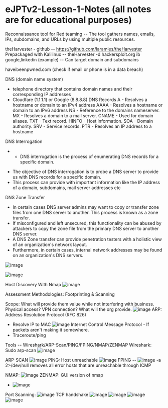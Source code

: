 # eJPTv2-Lesson-1-Notes (all notes are for educational purposes)

Reconnaissance tool for Red teaming -- The tool gathers names, emails, IPs, subdomains, and URLs by using
multiple public resources.

theHarvester - github -- https://github.com/laramies/theHarvester
  Prepackaged with Kalilinux -- theHarvester -d hackersploit.org ib google,linkedin (example)
-- Can target domain and subdomains

haveibeenpwned.com (check if email or phone is in a data breach)

DNS (domain name system)
 - telephone directory that contains domain names and their corresponding IP addresses
 - Cloudfare (1.1.1.1) or Google (8.8.8.8)
DNS Records
 A - Resolves a hostname or domain to an IPv4 address
 AAAA - Resolves a hostname or domain to an IPv6 address
 NS - Reference to the domains nameserver.
 MX - Resolves a domain to a mail server.
 CNAME - Used for domain aliases.
 TXT - Text record.
 HINFO - Host information.
 SOA - Domain authority.
 SRV - Service records.
 PTR - Resolves an IP address to a hostname
 
 DNS Interrogation
 - + DNS interrogation is the process of enumerating DNS records for 
a specific domain.
+ The objective of DNS interrogation is to probe a DNS server to 
provide us with DNS records for a specific domain.
+ This process can provide with important information like the IP 
address of a domain, subdomains, mail server addresses etc

DNS Zone Transfer
+ In certain cases DNS server admins may want to copy or transfer 
zone files from one DNS server to another. This process is known 
as a zone transfer.
+ If misconfigured and left unsecured, this functionality can be 
abused by attackers to copy the zone file from the primary DNS 
server to another DNS server.
+ A DNS Zone transfer can provide penetration testers with a 
holistic view of an organization's network layout.
+ Furthermore, in certain cases, internal network addresses may be 
found on an organization's DNS servers.

![image](https://user-images.githubusercontent.com/90716060/227407156-36e7bbda-7f2f-4b3f-8eb7-a8bb699dcca4.png)

![image](https://user-images.githubusercontent.com/90716060/227407223-04891c62-031f-42ea-8666-105dbf322d2a.png)

Host Discovery With Nmap
![image](https://user-images.githubusercontent.com/90716060/227408103-2ee62a0e-4bd4-444c-9262-bbde0a4e5cc2.png)

Assessment Methodologies: Footprinting & Scanning

Scope: What will provide them value while not interfering with business. Physical access? VPN connection? What will the org provide. 
![image](https://user-images.githubusercontent.com/90716060/228408924-e916bf46-dd4a-447a-a491-ed0f2b13a278.png)
ARP: Address Resolution Protocol (RFC 826)
+ Resolve IP to MAC 
![image](https://user-images.githubusercontent.com/90716060/228409248-f08858b5-d1d6-4c1d-8d20-9f936b032f06.png)
Internet Control Message Protocol - If packets aren't making it somewhere. 
+ Traceroute/ping

Tools -- Wireshark/ARP-Scan/PING/FPING/NMAP/ZENMAP
Wireshark: Sudo arp-scan ![image](https://user-images.githubusercontent.com/90716060/228410226-09694db8-1fb4-4093-a242-4f316e250941.png)

ARP-SCAN
![image](https://user-images.githubusercontent.com/90716060/228410322-931f56b9-48c0-4138-af06-0b1f5bb5579c.png)
PING: Host unreachable ![image](https://user-images.githubusercontent.com/90716060/228410607-4e996b57-b44d-4144-a2dd-87e7036cf277.png)
FPING -- ![image](https://user-images.githubusercontent.com/90716060/228410775-d6c5f2fa-1c32-4775-8c06-5bdc940ab14a.png)
-a 2>/dev/null removes all error hosts that are unreachable through ICMP

NMAP: ![image](https://user-images.githubusercontent.com/90716060/228411204-90307775-fd93-4da9-9ed8-b28872eaec31.png)
ZENMAP: GUI version of nmap
+ ![image](https://user-images.githubusercontent.com/90716060/228411562-b6f113f9-c597-4b85-800a-466950a15cfc.png)

Port Scanning:
![image](https://user-images.githubusercontent.com/90716060/228412005-87fda04f-b374-4fdb-b8e3-4e3ace3646f8.png)
TCP handshake
![image](https://user-images.githubusercontent.com/90716060/228412042-b96fd848-cf2e-42c8-8882-ebf57ce2592a.png)
![image](https://user-images.githubusercontent.com/90716060/228412073-babba266-a0e6-46e0-9724-c149a1719405.png)
![image](https://user-images.githubusercontent.com/90716060/228412092-0fd4f523-a68a-418b-a58e-eb0bc951d172.png)
![image](https://user-images.githubusercontent.com/90716060/228412125-3a5c94a0-0e97-4784-87d6-2dbae3c13282.png)




